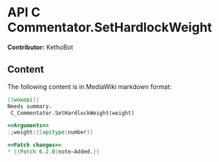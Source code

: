 # API C Commentator.SetHardlockWeight

**Contributor:** KethoBot

## Content

The following content is in MediaWiki markdown format:

```mediawiki
{{wowapi}}
Needs summary.
 C_Commentator.SetHardlockWeight(weight)

==Arguments==
:;weight:{{apitype|number}}

==Patch changes==
* {{Patch 6.2.0|note=Added.}}
```